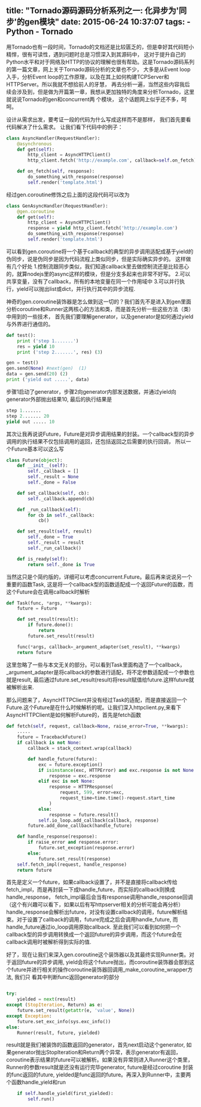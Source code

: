 title:  "Tornado源码源码分析系列之一: 化异步为'同步'的gen模块"
date: 2015-06-24 10:37:07
tags:
    - Python
    - Tornado
---

用Tornado也有一段时间，Tornado的文档还是比较匮乏的，但是幸好其代码短小精悍，很有可读性，遇到问题时总是习惯深入到其源码中，
这对于提升自己的Python水平和对于网络及HTTP的协议的理解也很有帮助。这是Tornado源码系列的第一篇文章，网上关于Tornado源码分析的文章也不少，
大多是从Event loop入手，分析Event loop的工作原理，以及在其上如何构建TCPServer和HTTPServer。所以我就不想拾前人的牙慧，
再去分析一遍，当然这些内容我后续会涉及到，但是做为开篇第一章，我想从更加独特的角度来分析Tornado，这里就说说Tornado的gen和concurrent两
个模块， 这个话题网上似乎还不多，呵呵。

设计从需求出发，要考证一段的代码为什么写成这样而不是那样， 我们首先要看代码解决了什么需求。 让我们看下代码中的例子：

~~~ python
class AsyncHandler(RequestHandler):
    @asynchronous
    def get(self):
        http_client = AsyncHTTPClient()
        http_client.fetch('http://example.com', callback=self.on_fetch)

    def on_fetch(self, response):
        do_something_with_response(response)
        self.render('template.html')
~~~

经过gen.coroutine修饰之后上面的这段代码可以改为

~~~python
class GenAsyncHandler(RequestHandler):
    @gen.coroutine
    def get(self):
        http_client = AsyncHTTPClient()
        response = yield http_client.fetch('http://example.com')
        do_something_with_response(response)
        self.render('template.html')
~~~

可以看到gen.coroutine将一个基于callback的典型的异步调用适配成基于yield的伪同步，说是伪同步是因为代码流程上类似同步，但是实际确实异步的。
这样做有几个好处
1.控制流跟同步类似，我们知道callback里去做控制流还是比较恶心的，就算nodejs里的async这样的模块，但是分支多起来也非常不好写。
2.可以共享变量，没有了callback，所有的本地变量在同一个作用域中
3.可以并行执行，yield可以抛出list或dict，并行执行其中的异步流程.

神奇的gen.coroutine装饰器是怎么做到这一切的？我们首先不是进入到gen里面分析coroutine和Runner这两核心的方法和类，而是首先分析一些这些方法（类）
中用到的一些技术， 首先我们要理解generator，以及generator是如何通过yield与外界进行通信的。

~~~python
def test():
    print ('step 1.......')
    res = yield 10
    print ('step 2.......', res) (3)

gen = test()
gen.send(None) #next(gen)  (1)
data = gen.send(20) (2)
print ('yield out .....', data)
~~~

步骤1启动了generator，步骤2向generator内部发送数据，并通过yield向generator外部抛出结果10, 最后的执行结果是

~~~python
step 1.......
step 2....... 20
yield out ..... 10
~~~

其次让我再说说Future，Future是对异步调用结果的封装。一个callback型的异步调用的执行结果不仅包括调用的返回，还包括返回之后需要的执行回调，
所以一个Future基本可以这么写

~~~python
class Future(object):
    def __init__(self):
        self._callback = []
        self._result = None
        self._done = False

    def set_callback(self, cb):
        self._callback.append(cb)

    def _run_callback(self):
        for cb in self._callback:
            cb()

    def set_result(self, result)
        self._done = True
        self._result = result
        self._run_callback()

    def is_ready(self):
        return self._done is True
~~~

当然这只是个简约版的，详细可以考虑concurrent.Future。最后再来说说另一个重要的函数Task,
这是将一个callback型的函数适配成一个返回Future的函数，而这个Future会在调用callback时解析

~~~python
def Task(func, *args, **kwargs):
    future = Future

    def set_result(result):
        if future.done():
            return
        future.set_result(result)

    func(*args, callback=_argument_adapter(set_result), **kwargs)
    return future
~~~

这里忽略了一些与本文无关的部分。可以看到Task里面构造了一个callback，_argument_adapter是将callback的参数进行适配，将不定参数适配成一个参数也就是result, 最后通过future.set_result(result)将result赋值给future.这样future就被解析出来.

那么问题来了，AsyncHTTPClient并没有经过Task的适配，而是直接返回一个Future.这个Future是在什么时候解析的呢。让我们深入httpclient.py,来看下AsyncHTTPClient是如何解析Future的，首先是fetch函数

~~~python
def fetch(self, request, callback=None, raise_error=True, **kwargs):
    .....
    future = TracebackFuture()
    if callback is not None:
        callback = stack_context.wrap(callback)

        def handle_future(future):
            exc = future.exception()
            if isinstance(exc, HTTPError) and exc.response is not None:
                response = exc.response
            elif exc is not None:
                response = HTTPResponse(
                    request, 599, error=exc,
                    request_time=time.time()-request.start_time
                )
            else:
                response = future.result()
            self.io_loop.add_callback(callback, response)
        future.add_done_callback(handle_future)

    def handle_response(response):
        if raise_error and response.error:
            future.set_exception(response.error)
        else:
            future.set_result(response)
    self.fetch_impl(request, handle_response)
    return future
~~~

首先是定义一个future，如果callback设置了，并不是直接将callback传给fetch_impl，而是再封装一下成handle_future，而实际的callback则换成handle_response，
fetch_impl最后会当有response调用handle_response回调（这个有兴趣可以看下，如果以后有写httpserver相关的分析可能会再分析）
handle_response会解析出future，对没有设置callback的调用，future解析结束。对于设置了callback的调用，future完成之后会调用handle_future,
而handle_future通过io_loop调用原始callback. 至此我们可以看到如何把一个callback型的异步调用转换成一个返回future的异步调用，而这个future会在callback调用时被解析得到实际的值.

好了，现在让我们来深入gen.coroutine这个装饰器以及其最终实现Runner类。对于返回future的异步调用,
yield会将这个future抛出，而coroutine装饰器会那到这个future并进行相关的操作coroutine装饰器回调用_make_coroutine_wrapper方法, 我们只
看其中判断func返回generator的部分

~~~python

try:
    yielded = next(result)
except (StopIteration, Return) as e:
    future.set_result(getattr(e, 'value', None))
except Exception:
    future.set_exc_info(sys.exc_info())
else:
    Runner(result, future, yielded)
~~~

result就是我们被装饰的函数返回的generator，首先next启动这个generator, 如果generator抛出StopIteration和Return两个异常，表示generator有返回，
coroutine表示结果的future可以被解析。如果没有异常则进入Runner这个类里，Runner的参数result就是还没有运行完毕generator, future是经过coroutine
封装的func返回的future, yielded是func返回的future。再深入到Runner中，主要两个函数handle_yield和run

~~~python
    if self.handle_yield(first_yielded):
        self.run()
~~~

~~~


